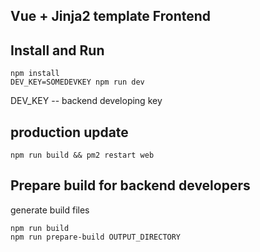 ## Vue + Jinja2 template Frontend



## Install and Run

```
npm install
DEV_KEY=SOMEDEVKEY npm run dev
```

DEV_KEY -- backend developing key



## production update 

```
npm run build && pm2 restart web
```


## Prepare build for backend developers
generate build files

```
npm run build
npm run prepare-build OUTPUT_DIRECTORY
```
